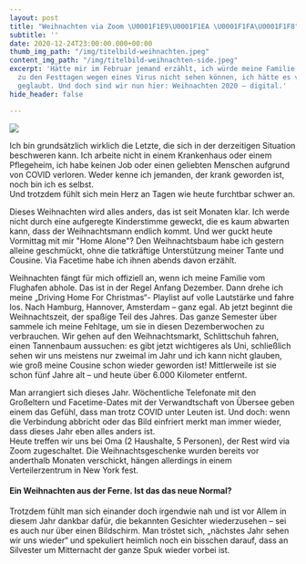```yaml
---
layout: post
title: "Weihnachten via Zoom \U0001F1E9\U0001F1EA \U0001F1FA\U0001F1F8"
subtitle: ''
date: 2020-12-24T23:00:00.000+00:00
thumb_img_path: "/img/titelbild-weihnachten.jpeg"
content_img_path: "/img/titelbild-weihnachten-side.jpeg"
excerpt: 'Hätte mir im Februar jemand erzählt, ich würde meine Familie dieses Jahr
  zu den Festtagen wegen eines Virus nicht sehen können, ich hätte es vermutlich nicht
  geglaubt. Und doch sind wir nun hier: Weihnachten 2020 – digital.'
hide_header: false

---
```

![](/img/lumen-baum.jpeg)

Ich bin grundsätzlich wirklich die Letzte, die sich in der derzeitigen Situation beschweren kann. Ich arbeite nicht in einem Krankenhaus oder einem Pflegeheim, ich habe keinen Job oder einen geliebten Menschen aufgrund von COVID verloren. Weder kenne ich jemanden, der krank geworden ist, noch bin ich es selbst.  
Und trotzdem fühlt sich mein Herz an Tagen wie heute furchtbar schwer an.

Dieses Weihnachten wird alles anders, das ist seit Monaten klar. Ich werde nicht durch eine aufgeregte Kinderstimme geweckt, die es kaum abwarten kann, dass der Weihnachtsmann endlich kommt. Und wer guckt heute Vormittag mit mir "Home Alone"? Den Weihnachtsbaum habe ich gestern alleine geschmückt, ohne die tatkräftige Unterstützung meiner Tante und Cousine. Via Facetime habe ich ihnen abends davon erzählt.

Weihnachten fängt für mich offiziell an, wenn ich meine Familie vom Flughafen abhole. Das ist in der Regel Anfang Dezember. Dann drehe ich meine „Driving Home For Christmas“- Playlist auf volle Lautstärke und fahre los. Nach Hamburg, Hannover, Amsterdam – ganz egal. Ab jetzt beginnt die Weihnachtszeit, der spaßige Teil des Jahres. Das ganze Semester über sammele ich meine Fehltage, um sie in diesen Dezemberwochen zu verbrauchen. Wir gehen auf den Weihnachtsmarkt, Schlittschuh fahren, einen Tannenbaum aussuchen: es gibt jetzt wichtigeres als Uni, schließlich sehen wir uns meistens nur zweimal im Jahr und ich kann nicht glauben, wie groß meine Cousine schon wieder geworden ist! Mittlerweile ist sie schon fünf Jahre alt – und heute über 6.000 Kilometer entfernt.

Man arrangiert sich dieses Jahr. Wöchentliche Telefonate mit den Großeltern und Facetime-Dates mit der Verwandtschaft von Übersee geben einem das Gefühl, dass man trotz COVID unter Leuten ist. Und doch: wenn die Verbindung abbricht oder das Bild einfriert merkt man immer wieder, dass dieses Jahr eben alles anders ist.  
Heute treffen wir uns bei Oma (2 Haushalte, 5 Personen), der Rest wird via Zoom zugeschaltet. Die Weihnachtsgeschenke wurden bereits vor anderthalb Monaten verschickt, hängen allerdings in einem Verteilerzentrum in New York fest.

#### Ein Weihnachten aus der Ferne. Ist das das neue Normal?

Trotzdem fühlt man sich einander doch irgendwie nah und ist vor Allem in diesem Jahr dankbar dafür, die bekannten Gesichter wiederzusehen – sei es auch nur über einen Bildschirm. Man tröstet sich, „nächstes Jahr sehen wir uns wieder“ und spekuliert heimlich noch ein bisschen darauf, dass an Silvester um Mitternacht der ganze Spuk wieder vorbei ist.